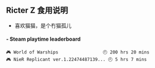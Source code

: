 ## Ricter Z 食用说明
- 喜欢猫猫，是个冇猫孤儿

<!-- steam-box start -->
#### - Steam playtime leaderboard
```text
🎮 World of Warships                 🕘 200 hrs 20 mins
🎮 NieR Replicant ver.1.22474487139... 🕘 5 hrs 7 mins
```
<!-- Powered by https://github.com/YouEclipse/steam-box . -->
<!-- steam-box end -->
